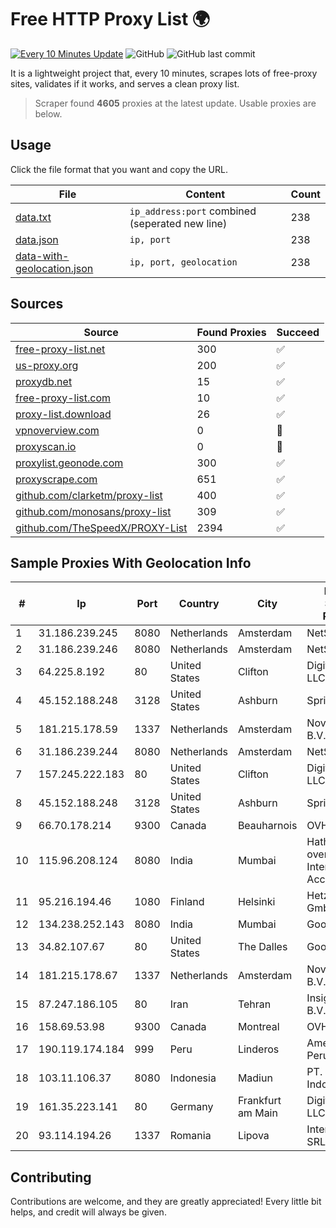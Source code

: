 
# Free HTTP Proxy List 🌍

[![Every 10 Minutes Update](https://github.com/mertguvencli/http-proxy-list/actions/workflows/main.yml/badge.svg?branch=main)](https://github.com/mertguvencli/http-proxy-list/actions/workflows/main.yml)
![GitHub](https://img.shields.io/github/license/mertguvencli/http-proxy-list)
![GitHub last commit](https://img.shields.io/github/last-commit/mertguvencli/http-proxy-list)

It is a lightweight project that, every 10 minutes, scrapes lots of free-proxy sites, validates if it works, and serves a clean proxy list.


> Scraper found **4605** proxies at the latest update. Usable proxies are below.

## Usage

Click the file format that you want and copy the URL.


|File|Content|Count|
|----|-------|-----|
|[data.txt](https://raw.githubusercontent.com/mertguvencli/http-proxy-list/main/proxy-list/data.txt)|`ip_address:port` combined (seperated new line)|238|
|[data.json](https://raw.githubusercontent.com/mertguvencli/http-proxy-list/main/proxy-list/data.json)|`ip, port`|238|
|[data-with-geolocation.json](https://raw.githubusercontent.com/mertguvencli/http-proxy-list/main/proxy-list/data-with-geolocation.json)|`ip, port, geolocation`|238|

## Sources

|Source|Found Proxies|Succeed|
|------|-------------|-------|
|[free-proxy-list.net](https://free-proxy-list.net)|300|✅|
|[us-proxy.org](https://www.us-proxy.org)|200|✅|
|[proxydb.net](http://proxydb.net)|15|✅|
|[free-proxy-list.com](https://free-proxy-list.com/?page=&port=&type%5B%5D=http&type%5B%5D=https&up_time=0&search=Search)|10|✅|
|[proxy-list.download](https://www.proxy-list.download/HTTP)|26|✅|
|[vpnoverview.com](https://vpnoverview.com/privacy/anonymous-browsing/free-proxy-servers)|0|🚫|
|[proxyscan.io](https://www.proxyscan.io)|0|🚫|
|[proxylist.geonode.com](https://proxylist.geonode.com/api/proxy-list?limit=300&page=1&sort_by=lastChecked&sort_type=desc&protocols=http,https)|300|✅|
|[proxyscrape.com](https://api.proxyscrape.com/v2/?request=displayproxies&protocol=http&timeout=10000&country=all&ssl=all&anonymity=all)|651|✅|
|[github.com/clarketm/proxy-list](https://raw.githubusercontent.com/clarketm/proxy-list/master/proxy-list-raw.txt)|400|✅|
|[github.com/monosans/proxy-list](https://raw.githubusercontent.com/monosans/proxy-list/main/proxies/http.txt)|309|✅|
|[github.com/TheSpeedX/PROXY-List](https://raw.githubusercontent.com/TheSpeedX/PROXY-List/master/http.txt)|2394|✅|


## Sample Proxies With Geolocation Info

|#|Ip|Port|Country|City|Internet Service Provider|
|-|--|----|-------|----|-------------------------|
|1|31.186.239.245|8080|Netherlands|Amsterdam|NetSkope Inc|
|2|31.186.239.246|8080|Netherlands|Amsterdam|NetSkope Inc|
|3|64.225.8.192|80|United States|Clifton|DigitalOcean, LLC|
|4|45.152.188.248|3128|United States|Ashburn|Sprint|
|5|181.215.178.59|1337|Netherlands|Amsterdam|NovoServe B.V.|
|6|31.186.239.244|8080|Netherlands|Amsterdam|NetSkope Inc|
|7|157.245.222.183|80|United States|Clifton|DigitalOcean, LLC|
|8|45.152.188.248|3128|United States|Ashburn|Sprint|
|9|66.70.178.214|9300|Canada|Beauharnois|OVH SAS|
|10|115.96.208.124|8080|India|Mumbai|Hathway IP over Cable Internet Access|
|11|95.216.194.46|1080|Finland|Helsinki|Hetzner Online GmbH|
|12|134.238.252.143|8080|India|Mumbai|Google LLC|
|13|34.82.107.67|80|United States|The Dalles|Google LLC|
|14|181.215.178.67|1337|Netherlands|Amsterdam|NovoServe B.V.|
|15|87.247.186.105|80|Iran|Tehran|Insightometrics B.V.|
|16|158.69.53.98|9300|Canada|Montreal|OVH SAS|
|17|190.119.174.184|999|Peru|Linderos|America Movil Peru S.A.C.|
|18|103.11.106.37|8080|Indonesia|Madiun|PT. Pascal Indonesia|
|19|161.35.223.141|80|Germany|Frankfurt am Main|DigitalOcean, LLC|
|20|93.114.194.26|1337|Romania|Lipova|Interkvm Host SRL|



## Contributing

Contributions are welcome, and they are greatly appreciated! Every
little bit helps, and credit will always be given.

